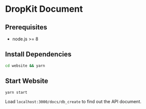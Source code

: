 # DropKit Document

## Prerequisites

- node.js >= 8

## Install Dependencies

```bash
cd website && yarn
```

## Start Website

```bash
yarn start
```

Load `localhost:3000/docs/db_create` to find out the API document.
